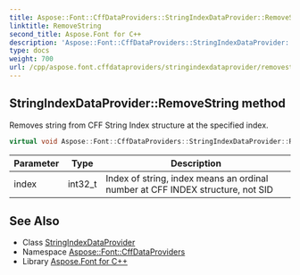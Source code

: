 ```yaml
---
title: Aspose::Font::CffDataProviders::StringIndexDataProvider::RemoveString method
linktitle: RemoveString
second_title: Aspose.Font for C++
description: 'Aspose::Font::CffDataProviders::StringIndexDataProvider::RemoveString method. Removes string from CFF String Index structure at the specified index in C++.'
type: docs
weight: 700
url: /cpp/aspose.font.cffdataproviders/stringindexdataprovider/removestring/
---
```

## StringIndexDataProvider::RemoveString method


Removes string from CFF String Index structure at the specified index.

```cpp
virtual void Aspose::Font::CffDataProviders::StringIndexDataProvider::RemoveString(int32_t index)=0
```


| Parameter | Type | Description |
| --- | --- | --- |
| index | int32_t | Index of string, index means an ordinal number at CFF INDEX structure, not SID |

## See Also

* Class [StringIndexDataProvider](../)
* Namespace [Aspose::Font::CffDataProviders](../../)
* Library [Aspose.Font for C++](../../../)
